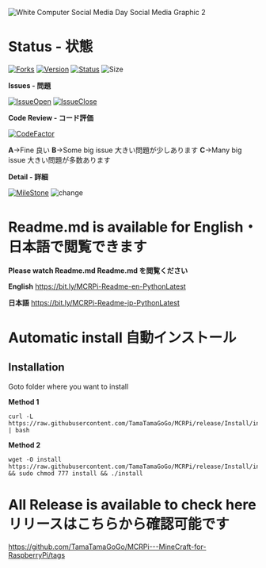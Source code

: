 ![White Computer Social Media Day Social Media Graphic 2](https://user-images.githubusercontent.com/61271240/87660210-aaeffe00-c799-11ea-8c09-fd087f702597.png)

# Status - 状態

[![Forks](https://img.shields.io/github/forks/TamaTamaGoGo/MCRPi?label=Forks%21&style=social)](https://github.com/TamaTamaGoGo/MCRPi#status---状態)
[![Version](https://img.shields.io/badge/Version-v.1.0-lightgrey)](https://github.com/TamaTamaGoGo/MCRPi/releases)
[![Status](https://img.shields.io/badge/Status-BetaVersion-red)](https://github.com/TamaTamaGoGo/MCRPi/releases)
![Size](https://img.shields.io/github/repo-size/TamaTamaGoGo/MCRPi---MineCraft-for-RaspberryPi)

**Issues - 問題**

[![IssueOpen](https://img.shields.io/github/issues-raw/TamaTamaGoGo/MCRPi?color=red)](https://github.com/TamaTamaGoGo/MCRPi/issues?q=is%3Aopen+is%3Aissue)
[![IssueClose](https://img.shields.io/github/issues-closed-raw/TamaTamaGoGo/MCRPi)]()

**Code Review - コード評価**

[![CodeFactor](https://www.codefactor.io/repository/github/tamatamagogo/mcrpi/badge/release)](https://www.codefactor.io/repository/github/tamatamagogo/mcrpi/overview/release)

**A**->Fine 良い **B**->Some big issue 大きい問題が少しあります **C**->Many big
issue 大きい問題が多数あります

**Detail - 詳細**

[![MileStone](https://img.shields.io/badge/MileStone-20%25-9cf)](https://github.com/TamaTamaGoGo/MCRPi#status---状態)
![change](https://img.shields.io/github/commit-activity/m/TamaTamaGoGo/MCRPi)

# Readme.md is available for **English**・**日本語**で閲覧できます

**Please watch Readme.md Readme.md を閲覧ください**

**English** https://bit.ly/MCRPi-Readme-en-PythonLatest

**日本語** https://bit.ly/MCRPi-Readme-jp-PythonLatest

# Automatic install 自動インストール

## Installation

Goto folder where you want to install

**Method 1**

```Shell
curl -L https://raw.githubusercontent.com/TamaTamaGoGo/MCRPi/release/Install/install | bash
```

**Method 2**

```Shell
wget -O install https://raw.githubusercontent.com/TamaTamaGoGo/MCRPi/release/Install/install && sudo chmod 777 install && ./install
```

# All Release is available to check here リリースはこちらから確認可能です

https://github.com/TamaTamaGoGo/MCRPi---MineCraft-for-RaspberryPi/tags
